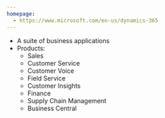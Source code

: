 ```yaml
---
homepage:
  - https://www.microsoft.com/en-us/dynamics-365
---
```

- A suite of business applications
- Products:
	- Sales
	- Customer Service
	- Customer Voice
	- Field Service
	- Customer Insights
	- Finance
	- Supply Chain Management
	- Business Central